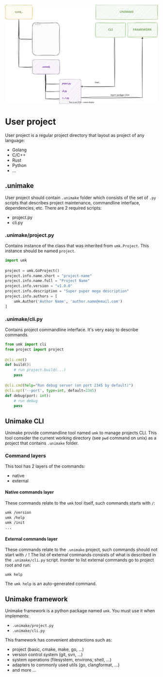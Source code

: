![diagram](diagrams/high-level.svg)

# User project
User project is a regular project directory that layout as project of any language:
- Golang
- C/C++
- Rust
- Python
- ...

## .unimake
User project should contain `.unimake` folder which consists of the set of `.py` scripts that 
describes project maintenance, commandline interface, dependencies, etc. There are 2 required 
scripts:
- project.py
- cli.py

### .unimake/project.py
Contains instance of the class that was inherited from `umk.Project`. This instance should be named `project`.
```py
import umk 

project = umk.GoProject()
project.info.name.short = "project-name"
project.info.name.full = "Project Name"
project.info.version = "v1.0.0"
project.info.description = "Super puper mega description"
project.info.authors = [
    umk.Author('Author Name', 'author.name@email.com')
]
```

### .unimake/cli.py
Contains project commandline interface. It's very easy to describe commands.
```py
from umk import cli
from project import project

@cli.cmd()
def build():
    # run project.build(...)
    pass

@cli.cmd(help="Run debug server (on port 2345 by default)")
@cli.opt('--port', type=int, default=2345)
def debug(port: int):
    # run debug
    pass
```

## Unimake CLI
Unimake provide commandline tool named `umk` to manage projects CLI. This tool consider the current working directory
(see `pwd` command on unix) as a project that contains `.unimake` folder. 

### Command layers
This tool has 2 layers of the commands:
- native 
- external

#### Native commands layer
These commands relate to the `umk` tool itself, such commands starts with `/`:
```sh
umk /version
umk /help
umk /init
...
```

#### External commands layer
These commands relate to the `.unimake` project, such commands should not start with `/` !
The list of external commands consists of what is described in the `.unimake/cli.py` script. Inorder to list external
commands go to project root and run:
```
umk help
```
The `umk help` is an auto-generated command. 

## Unimake framework
Unimake framework is a python package named `umk`. You must use it when implements:
- `.unimake/project.py`
- `.unimake/cli.py`

This framework has convenient abstractions such as:
- project (basic, cmake, make, go, ...)
- version control system (git, svn, ...)
- system operations (filesystem, environs, shell, ...)
- adapters to commonly used utils (go, clangformat, ...)
- and more ...
